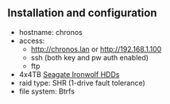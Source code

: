 ## Installation and configuration

- hostname: chronos
- access:
  - http://chronos.lan or http://192.168.1.100
  - ssh (both key and pw auth enabled)
  - ftp
- 4x4TB [Seagate Ironwolf HDDs](https://www.seagate.com/gb/en/products/nas-drives/ironwolf-hard-drive/)
- raid type: SHR (1-drive fault tolerance)
- file system: Btrfs
